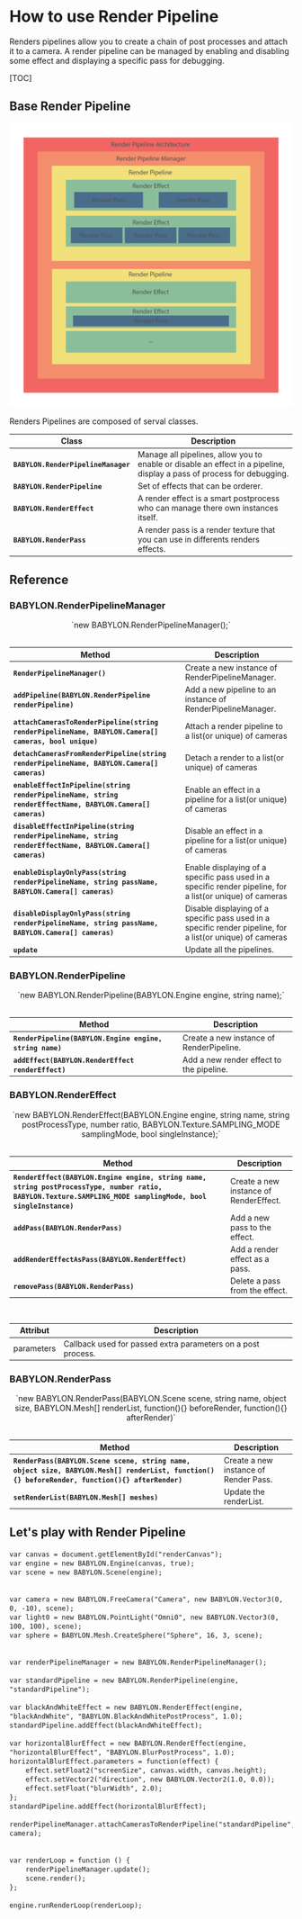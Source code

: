 # How to use Render Pipeline

Renders pipelines allow you to create a chain of post processes and attach it to a camera.
A render pipeline can be managed by enabling and disabling some effect and displaying a specific pass for debugging.


[TOC]


## Base Render Pipeline

![](https://raw.githubusercontent.com/michael-korbas/Babylon.js/Docs/Docs/RenderPipeline/Resources/Architecture.png)

Renders Pipelines are composed of serval classes.

| Class | Description |
|--------|--------|
|**`BABYLON.RenderPipelineManager`**| Manage all pipelines, allow you to enable or disable an effect in a pipeline, display a pass of process for debugging.|
|**`BABYLON.RenderPipeline`**|Set of effects that can be orderer.|
|**`BABYLON.RenderEffect`**|A render effect is a smart postprocess who can manage there own instances itself.|
|**`BABYLON.RenderPass`**|A render pass is a render texture that you can use in differents renders effects.|

## Reference

### BABYLON.RenderPipelineManager

<center>`new BABYLON.RenderPipelineManager();`</center><br>


| Method | Description |
|--------|--------|
|**`RenderPipelineManager()`**|Create a new instance of RenderPipelineManager.|
|**`addPipeline(BABYLON.RenderPipeline renderPipeline)`**|Add a new pipeline to an instance of RenderPipelineManager.|
|**`attachCamerasToRenderPipeline(string renderPipelineName, BABYLON.Camera[] cameras, bool unique)`**|Attach a render pipeline to a list(or unique) of cameras|
|**`detachCamerasFromRenderPipeline(string renderPipelineName, BABYLON.Camera[] cameras)`**|Detach a render to a list(or unique) of cameras|
|**`enableEffectInPipeline(string renderPipelineName, string renderEffectName, BABYLON.Camera[] cameras)`**|Enable an effect in a pipeline for a list(or unique) of cameras|
|**`disableEffectInPipeline(string renderPipelineName, string renderEffectName, BABYLON.Camera[] cameras)`**|Disable an effect in a pipeline for a list(or unique) of cameras|
|**`enableDisplayOnlyPass(string renderPipelineName, string passName, BABYLON.Camera[] cameras)`**|Enable displaying of a specific pass used in a specific render pipeline, for a list(or unique) of cameras|
|**`disableDisplayOnlyPass(string renderPipelineName, string passName, BABYLON.Camera[] cameras)`**|Disable displaying of a specific pass used in a specific render pipeline, for a list(or unique) of cameras|
|**`update`**|Update all the pipelines.|


### BABYLON.RenderPipeline

<center>`new BABYLON.RenderPipeline(BABYLON.Engine engine, string name);`</center><br>

| Method | Description |
|--------|--------|
|**`RenderPipeline(BABYLON.Engine engine, string name)`**|Create a new instance of RenderPipeline.|
|**`addEffect(BABYLON.RenderEffect renderEffect)`**|Add a new render effect to the pipeline.|


### BABYLON.RenderEffect

<center>`new BABYLON.RenderEffect(BABYLON.Engine engine, string name, string postProcessType, number ratio, BABYLON.Texture.SAMPLING_MODE samplingMode, bool singleInstance);`</center><br>

| Method | Description |
|--------|--------|
|**`RenderEffect(BABYLON.Engine engine, string name, string postProcessType, number ratio, BABYLON.Texture.SAMPLING_MODE samplingMode, bool singleInstance)`**|Create a new instance of RenderEffect.|
|**`addPass(BABYLON.RenderPass)`**|Add a new pass to the effect.|
|**`addRenderEffectAsPass(BABYLON.RenderEffect)`**|Add a render effect as a pass.|
|**`removePass(BABYLON.RenderPass)`**|Delete a pass from the effect.|

<br>

| Attribut | Description |
|--------|--------|
|parameters|Callback used for passed extra parameters on a post process.|

### BABYLON.RenderPass

<center>`new BABYLON.RenderPass(BABYLON.Scene scene, string name, object size, BABYLON.Mesh[] renderList, function(){} beforeRender, function(){} afterRender)`</center><br>

| Method | Description |
|--------|--------|
|**`RenderPass(BABYLON.Scene scene, string name, object size, BABYLON.Mesh[] renderList, function(){} beforeRender, function(){} afterRender)`**|Create a new instance of Render Pass.|
|**`setRenderList(BABYLON.Mesh[] meshes)`**|Update the renderList.|


## Let's play with Render Pipeline


```
var canvas = document.getElementById("renderCanvas");
var engine = new BABYLON.Engine(canvas, true);
var scene = new BABYLON.Scene(engine);


var camera = new BABYLON.FreeCamera("Camera", new BABYLON.Vector3(0, 0, -10), scene);
var light0 = new BABYLON.PointLight("Omni0", new BABYLON.Vector3(0, 100, 100), scene);
var sphere = BABYLON.Mesh.CreateSphere("Sphere", 16, 3, scene);


var renderPipelineManager = new BABYLON.RenderPipelineManager();

var standardPipeline = new BABYLON.RenderPipeline(engine, "standardPipeline");

var blackAndWhiteEffect = new BABYLON.RenderEffect(engine, "blackAndWhite", "BABYLON.BlackAndWhitePostProcess", 1.0);
standardPipeline.addEffect(blackAndWhiteEffect);

var horizontalBlurEffect = new BABYLON.RenderEffect(engine, "horizontalBlurEffect", "BABYLON.BlurPostProcess", 1.0);
horizontalBlurEffect.parameters = function(effect) { 
	effect.setFloat2("screenSize", canvas.width, canvas.height);
    effect.setVector2("direction", new BABYLON.Vector2(1.0, 0.0));
    effect.setFloat("blurWidth", 2.0);
};
standardPipeline.addEffect(horizontalBlurEffect);

renderPipelineManager.attachCamerasToRenderPipeline("standardPipeline", camera);


var renderLoop = function () {
	renderPipelineManager.update();
	scene.render();
};

engine.runRenderLoop(renderLoop);
```